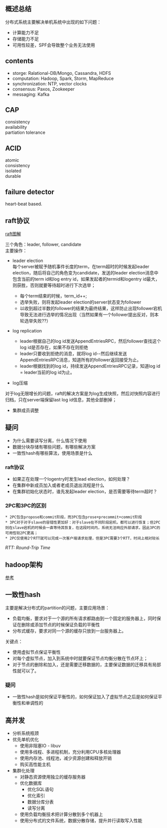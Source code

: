 ## 概述总结
分布式系统主要解决单机系统中出现的如下问题：

- 计算能力不足
- 存储能力不足
- 可用性较差，SPF会导致整个业务无法使用


## contents
- storge: Ralational-DB/Mongo, Cassandra, HDFS
- computation: Hadoop, Spark, Storm, MapReduce
- synchronization: NTP, vector clocks
- consensus: Paxos, Zookeeper
- messaging: Kafka

## CAP
consistency <BR>
availability <BR>
partiation tolerance <BR>

## ACID

atomic <BR>
consistency <BR>
isolated <BR>
durable <BR>

## failure detector
heart-beat based.


## raft协议
[raft图解](http://thesecretlivesofdata.com/raft/)

三个角色：leader, follower, candidate<BR>
主要操作：<BR>
- leader election<BR>
每个server被赋予随机事件长度的term，在term超时的时候发起leader election，随后将自己的角色变为candidate，发送的leader election消息中包含当前的term id和log entry id，如果发起者的termid和logentry id最大，则获胜，否则就要等待超时进行下次选举；

    * 每个term结束的时候，term_id++;
    * 选举失败，则将发起leader election的server状态变为follower
    * 以收到超过半数的follower的结果为最终结果，这样防止出现follower宕机导致无法进行选举的情况出现（当然如果有一个follower提出反对，则本轮选举失败??）

- log replication

    * leader根据自己的log id发送AppendEntriesRPC，然后follower查找这个log id是否存在，如果不存在则拒绝
    * leader只要收到拒绝的消息，就将log id--然后继续发送AppendEntriesRPC消息，知道所有的follower返回接受为止。
    * leader根据找到的log id，持续发送AppendEntriesRPC记录，知道log id = leader当前的log id为止。

- log压缩

对于log无限增长的问题，raft的解决方案是为log生成快照，然后对快照内容进行归档，只在server端保留last log id信息，其他全部删掉；

- 集群成员调整

## 疑问
- 为什么需要读写分离，什么情况下使用
- 数据分块存储有哪些问题，有哪些解决方案
- 一致性hash有哪些算法，使用场景是什么

### raft协议
- 如果正在处理一个logentry时发生lead election，如何处理？
- 在集群中新成员加入或者老成员退出流程是什么
- 在集群初始化状态时，谁先发起leader election，是否需要等待term超时？


### 2PC和3PC的区别
    * 2PC包含propose和commit阶段，而3PC包含prose+precommit+commit阶段
    * 3PC对于对于slave的容错性更加好：对于slave在不同阶段宕机，都可以进行恢复；但2PC则在slave宕机的时候会一直等待其恢复，在这段时间内，系统无法响应外部请求，因此3PC的可用性较2PC更高；
    * 2PC仅使用2个RTT就可以完成一次客户端请求处理，但是3PC需要3个RTT，时间上相对较长

*RTT: Round-Trip Time*

## hadoop架构

[参考](http://www.36dsj.com/archives/67078)


## 一致性hash
主要是解决分布式的partition的问题，主要应用场景：

* 负载均衡，要求对于一个源的所有请求都路由到一个固定的服务器上，同时保证在删除或添加节点的时候保证负载的平衡性
* 分布式缓存，要求对同一个源的缓存只放到一台服务器上。

关键点：

* 使用虚拟节点保证平衡性
* 对每个虚拟节点，加入到系统中时就要保证节点均衡分散在节点环上；
* 对于节点的删除和加入，还是需要迁移数据的，主要保证数据的迁移具有局部性就可以了。

### 疑问
- 一致性hash是如何保证平衡性的，如何保证加入了虚拟节点之后是如何保证平衡性和单调性的

## 高并发

- 分析系统瓶颈
- 优先单机优化
    * 使用非阻塞IO - libuv
    * 使用多线程、多进程机制，充分利用CPU多核处理器
    * 使用内存池、线程池，减少资源创建和释放开销
    * 购买高性能主机
- 集群化处理
    * 对静态资源使用独立的缓存服务器
    * 优化数据库
        * 优化SQL语句
        * 优化索引
        * 数据分库分表
        * 读写分离
    * 使用负载均衡技术把计算分散到多个机器上
    * 使用分布式的文件系统，数据分散存储，提升并行读取写入性能
